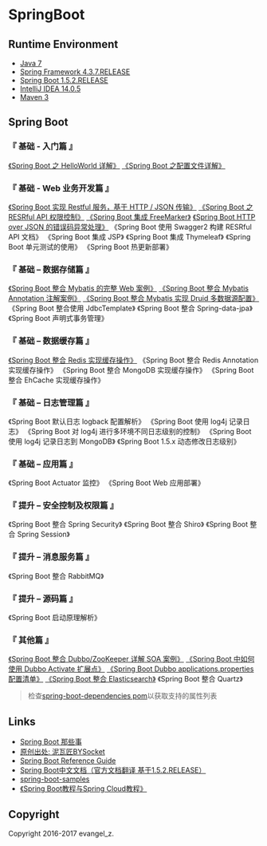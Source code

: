 # SpringBoot

## Runtime Environment

 - [Java 7](http://www.oracle.com/technetwork/java/javase/downloads/jdk7-downloads-1880260.html)
 - [Spring Framework 4.3.7.RELEASE](http://projects.spring.io/spring-framework)
 - [Spring Boot 1.5.2.RELEASE](https://projects.spring.io/spring-boot/y)
 - [IntelliJ IDEA 14.0.5](http://www.jetbrains.com/idea/download/index.html)
 - [Maven 3](http://maven.apache.org/)

## Spring Boot

### 『 基础 - 入门篇 』
[《Spring Boot 之 HelloWorld 详解》](http://www.bysocket.com/?p=1124)
[《Spring Boot 之配置文件详解》](http://www.bysocket.com/?p=1786)

### 『 基础 - Web 业务开发篇 』
[《Spring Boot 实现 Restful 服务，基于 HTTP / JSON 传输》](http://www.bysocket.com/?p=1627)
[《Spring Boot 之 RESRful API 权限控制》](http://www.bysocket.com/?p=1080)
[《Spring Boot 集成 FreeMarker》](http://www.bysocket.com/?p=1666)
[《Spring Boot HTTP over JSON 的错误码异常处理》](http://www.bysocket.com/?p=1692)
《Spring Boot 使用 Swagger2 构建 RESRful API 文档》
《Spring Boot 集成 JSP》
《Spring Boot 集成 Thymeleaf》
《Spring Boot 单元测试的使用》
《Spring Boot 热更新部署》

### 『 基础 – 数据存储篇 』
[《Spring Boot 整合 Mybatis 的完整 Web 案例》](http://www.bysocket.com/?p=1610)
[《Spring Boot 整合 Mybatis Annotation 注解案例》](http://www.bysocket.com/?p=1811)
[《Spring Boot 整合 Mybatis 实现 Druid 多数据源配置》](http://www.bysocket.com/?p=1712)
《Spring Boot 整合使用 JdbcTemplate》
《Spring Boot 整合 Spring-data-jpa》
《Spring Boot 声明式事务管理》

### 『 基础 – 数据缓存篇 』
[《Spring Boot 整合 Redis 实现缓存操作》](http://www.bysocket.com/?p=1756)
《Spring Boot 整合 Redis Annotation 实现缓存操作》
《Spring Boot 整合 MongoDB 实现缓存操作》
《Spring Boot 整合 EhCache 实现缓存操作》

### 『 基础 – 日志管理篇 』
《Spring Boot 默认日志 logback 配置解析》
《Spring Boot 使用 log4j 记录日志》
《Spring Boot 对 log4j 进行多环境不同日志级别的控制》
《Spring Boot 使用 log4j 记录日志到 MongoDB》
《Spring Boot 1.5.x 动态修改日志级别》

### 『 基础 – 应用篇 』
《Spring Boot Actuator 监控》
《Spring Boot Web 应用部署》

### 『 提升 – 安全控制及权限篇 』
《Spring Boot 整合 Spring Security》
《Spring Boot 整合 Shiro》
《Spring Boot 整合 Spring Session》

### 『 提升 – 消息服务篇 』
《Spring Boot 整合 RabbitMQ》

### 『 提升 – 源码篇 』
《Spring Boot 启动原理解析》

### 『 其他篇 』
[《Spring Boot 整合 Dubbo/ZooKeeper 详解 SOA 案例》](http://www.bysocket.com/?p=1681)
[《Spring Boot 中如何使用 Dubbo Activate 扩展点》](http://www.bysocket.com/?p=1782)
[《Spring Boot Dubbo applications.properties 配置清单》](http://www.bysocket.com/?p=1805)
[《Spring Boot 整合 Elasticsearch》](http://www.bysocket.com/?p=1829)
《Spring Boot 整合 Quartz》

> 检查[spring-boot-dependencies pom](https://github.com/spring-projects/spring-boot/blob/v1.5.2.RELEASE/spring-boot-dependencies/pom.xml)以获取支持的属性列表

## Links

- [Spring Boot 那些事](http://www.bysocket.com/?page_id=1639)
- [原创出处: 泥瓦匠BYSocket](www.bysocket.com)
- [Spring Boot Reference Guide](http://docs.spring.io/spring-boot/docs/1.5.2.RELEASE/reference/html/)
- [Spring Boot中文文档（官方文档翻译 基于1.5.2.RELEASE）](https://my.oschina.net/geekidentity/blog/872888)
- [spring-boot-samples](https://github.com/spring-projects/spring-boot/tree/v1.5.2.RELEASE/spring-boot-samples)
- [《Spring Boot教程与Spring Cloud教程》](https://git.oschina.net/didispace/SpringBoot-Learning)

## Copyright

Copyright 2016-2017 evangel_z.
